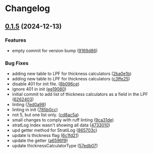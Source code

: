 # Changelog

## [0.1.5](https://github.com/Loop3D/LoopProjectFile/compare/0.1.4...v0.1.5) (2024-12-13)


### Features

* empty commit for version bump ([9169d86](https://github.com/Loop3D/LoopProjectFile/commit/9169d865763e66e9cbd4faa18c2e6a4f2c1ae773))


### Bug Fixes

* adding new table to LPF for thickness calculators ([2ba0e1b](https://github.com/Loop3D/LoopProjectFile/commit/2ba0e1bf8f08eebcf1e5df60eec218059573050c))
* adding new table to LPF for thickness calculators ([c3ffe25](https://github.com/Loop3D/LoopProjectFile/commit/c3ffe259ddc177a4e3d884243c107d7af2f5f5ff))
* disable 401 for init file. ([8b096ce](https://github.com/Loop3D/LoopProjectFile/commit/8b096ce8b9c2381a2a83e3d95f751e7b5b13fcc8))
* ignore 401 in init ([ee19080](https://github.com/Loop3D/LoopProjectFile/commit/ee1908015588d1585dbdbe9accc907d4f3118f14))
* initial commit to add list of thickness calculators as a field in the LPF ([6262403](https://github.com/Loop3D/LoopProjectFile/commit/6262403ce8201dccc26b3621c5c4378a8c5bed84))
* linting ([7ed0a98](https://github.com/Loop3D/LoopProjectFile/commit/7ed0a98c1f45940083c3aa982740b0093f540827))
* linting in init ([785b0cc](https://github.com/Loop3D/LoopProjectFile/commit/785b0cc632bd24bf03996cd575bf4e229ddd18c7))
* not 5, but one list only. ([cd8ac5a](https://github.com/Loop3D/LoopProjectFile/commit/cd8ac5aa8c35a011fdf8377c49c51127da9c28a2))
* small changes to comply with ruff linting ([9ca31de](https://github.com/Loop3D/LoopProjectFile/commit/9ca31de41ac86ecb810ee9472bec733a443f5d6c))
* stratLog index wasn't showing all data ([4733010](https://github.com/Loop3D/LoopProjectFile/commit/47330107ed918c209b74dd3743ecccde5e4e4f4c))
* upd getter method for StratiLog ([865703c](https://github.com/Loop3D/LoopProjectFile/commit/865703c21a4c8838790ebe39506726d8642c19cd))
* update ls thickness flag ([6c1fd21](https://github.com/Loop3D/LoopProjectFile/commit/6c1fd21770e52403d1869e2ed67eb131fe00a068))
* update the getter ([a6596f9](https://github.com/Loop3D/LoopProjectFile/commit/a6596f99211a6e5ec30e1773943930632f4411c0))
* update thicknessCalculatorType ([57edb07](https://github.com/Loop3D/LoopProjectFile/commit/57edb0760ce5193d579d02e056580c16be3965bd))
